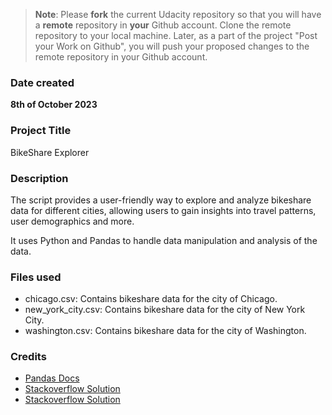>**Note**: Please **fork** the current Udacity repository so that you will have a **remote** repository in **your** Github account. Clone the remote repository to your local machine. Later, as a part of the project "Post your Work on Github", you will push your proposed changes to the remote repository in your Github account.

### Date created
**8th of October 2023**

### Project Title
BikeShare Explorer


### Description
The script provides a user-friendly way to explore and analyze bikeshare data for different cities, allowing users to gain insights into travel patterns, user demographics and more. 

It uses Python and Pandas to handle data manipulation and analysis of the data.

### Files used
* chicago.csv: Contains bikeshare data for the city of Chicago.
* new_york_city.csv: Contains bikeshare data for the city of New York City.
* washington.csv: Contains bikeshare data for the city of Washington.

### Credits
* [Pandas Docs](https://pandas.pydata.org/docs/reference/index.html)
* [Stackoverflow Solution](https://stackoverflow.com/questions/18879782/python-pandas-groupby-forloop-idxmax)
* [Stackoverflow Solution](https://stackoverflow.com/questions/66090975/convert-ages-to-groups-of-age-ranges-getting-valueerror-bin-labels-must-be-one)
